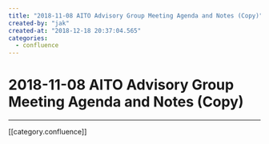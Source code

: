 ```yaml
---
title: "2018-11-08 AITO Advisory Group Meeting Agenda and Notes (Copy)"
created-by: "jak"
created-at: "2018-12-18 20:37:04.565"
categories:
  - confluence
---
```


# 2018-11-08 AITO Advisory Group Meeting Agenda and Notes (Copy)


---

[[category.confluence]]
